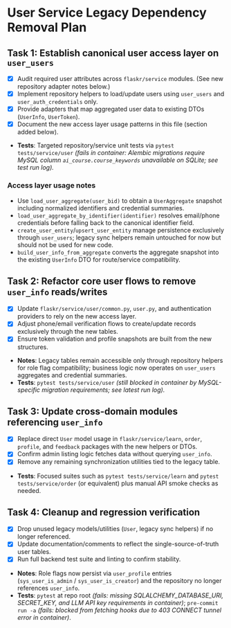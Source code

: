 # User Service Legacy Dependency Removal Plan

## Task 1: Establish canonical user access layer on `user_users`
- [x] Audit required user attributes across `flaskr/service` modules. (See new repository adapter notes below.)
- [x] Implement repository helpers to load/update users using `user_users` and `user_auth_credentials` only.
- [x] Provide adapters that map aggregated user data to existing DTOs (`UserInfo`, `UserToken`).
- [x] Document the new access layer usage patterns in this file (section added below).
- **Tests**: Targeted repository/service unit tests via `pytest tests/service/user` *(fails in container: Alembic migrations require MySQL column `ai_course.course_keywords` unavailable on SQLite; see test run log).*

### Access layer usage notes
- Use `load_user_aggregate(user_bid)` to obtain a `UserAggregate` snapshot including normalized identifiers and credential summaries.
- `load_user_aggregate_by_identifier(identifier)` resolves email/phone credentials before falling back to the canonical identifier field.
- `create_user_entity`/`upsert_user_entity` manage persistence exclusively through `user_users`; legacy sync helpers remain untouched for now but should not be used for new code.
- `build_user_info_from_aggregate` converts the aggregate snapshot into the existing `UserInfo` DTO for route/service compatibility.

## Task 2: Refactor core user flows to remove `user_info` reads/writes
- [x] Update `flaskr/service/user/common.py`, `user.py`, and authentication providers to rely on the new access layer.
- [x] Adjust phone/email verification flows to create/update records exclusively through the new tables.
- [x] Ensure token validation and profile snapshots are built from the new structures.
- **Notes**: Legacy tables remain accessible only through repository helpers for role flag compatibility; business logic now operates on `user_users` aggregates and credential summaries.
- **Tests**: `pytest tests/service/user` *(still blocked in container by MySQL-specific migration requirements; see latest run log).*

## Task 3: Update cross-domain modules referencing `user_info`
- [x] Replace direct `User` model usage in `flaskr/service/learn`, `order`, `profile`, and `feedback` packages with the new helpers or DTOs.
- [x] Confirm admin listing logic fetches data without querying `user_info`.
- [x] Remove any remaining synchronization utilities tied to the legacy table.
- **Tests**: Focused suites such as `pytest tests/service/learn` and `pytest tests/service/order` (or equivalent) plus manual API smoke checks as needed.

## Task 4: Cleanup and regression verification
- [x] Drop unused legacy models/utilities (`User`, legacy sync helpers) if no longer referenced.
- [x] Update documentation/comments to reflect the single-source-of-truth user tables.
- [x] Run full backend test suite and linting to confirm stability.
- **Notes**: Role flags now persist via `user_profile` entries (`sys_user_is_admin` / `sys_user_is_creator`) and the repository no longer references `user_info`.
- **Tests**: `pytest` at repo root *(fails: missing SQLALCHEMY_DATABASE_URI, SECRET_KEY, and LLM API key requirements in container)*; `pre-commit run -a` *(fails: blocked from fetching hooks due to 403 CONNECT tunnel error in container)*.
